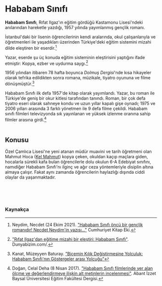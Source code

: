 # Hababam Sınıfı<br/>

**Hababam Sınıfı**, Rıfat Ilgaz'ın eğitim gördüğü Kastamonu Lisesi'ndeki anılarından hareketle yazdığı, 1957 yılında yayımlanmış gençlik romanı.

İstanbul'daki bir lisenin öğrencilerinin kendi aralarında, okul çalışanlarıyla ve öğretmenleri ile yaşadıkları üzerinden Türkiye'deki eğitim sistemini mizahi dilde eleştiren bir eserdir.[^1]

Yazar, eserde şu üç konuda eğitim sisteminin eleştirisini yaptığını ifade etmiştir: Kopya, ezber ve uydurma saygı.[^2]

1956 yılından itibaren 78 hafta boyunca *Dolmuş Dergisi*'nde kısa hikayeler olarak tefrika edildikten sonra romana, müzikale, tiyatro oyununa ve filme dönüşmüştür.[^3]

Hababam Sınıfı ilk defa 1957'de kitap olarak yayımlandı. Yazar, bu roman ile Türkiye'de geniş bir okur kitlesi tarafından tanındı. Roman, bir çok defa tiyatro eseri olarak sahneye kondu ve uzun yıllar kapalı gişe oynadı; 1975 ve 2006 yılları arasında 3 farklı yönetmen ile 9 defa filme çekildi. Hababam sınıfı filmleri televizyonda sık yayınlanan ve yüksek izlenme oranına sahip filmler arasına girdi.[^4]
<br/><br/>

## Konusu

Özel Çamlıca Lisesi'ne yeni atanan müdür muavini ve tarih öğretmeni olan Mahmut Hoca ([Kel Mahmut](https://tr.wikipedia.org/wiki/Kel_Mahmut)) kopya çeken, okuldan kaçıp maçlara giden, hocalarla sürekli kafa bulan öğrencilerle dolu okulun 6-A Edebiyat sınıfını, namıdiğer Hababam Sınıfı'nı ilginç ve ağır ceza yöntemleriyle disiplin altına almaya çalışır. Fakat aynı zamanda öğrencilerin haylazlığı dışında ciddi olaylar da yaşanmaktadır.

<br/><br/><br/>
### Kaynakça

[^1]: Neydim, Necdet (24 Ekim 2021). ["Hababam Sınıfı öncü bir gençlik romanıdır! Necdet Neydim'in yazısı..."](https://web.archive.org/web/20210623211337/https://www.cumhuriyet.com.tr/haber/hababam-sinifi-oncu-bir-genclik-romanidir-necdet-neydimin-yazisi-1846819) Cumhuriyet Kitap Eki.

[^2]: ["Rıfat Ilgaz'dan eğitime mizahi bir eleştiri: Hababam Sınıfı"](https://web.archive.org/web/20210305035852/https://www.dunyabizim.com/portre/rifat-ilgazdan-egitime-mizahi-bir-elestiri-hababam-sinifi-h36467.html). Dunyabizim.com/.

[^3]: Kanat, Müzeyyen Baturay. ["Biçemin Kılık Değiştirmesine Yolculuk: Hababam Sınıfı'nın Göstergeler arası Yolcuğu"](https://arastirmax.com/en/system/files/dergiler/25770/makaleler/13/1/arastirmax-bicemin-kilik-degistirmesine-yolculuk-hababam-sinifinin-gostergeler-arasi-yolcugu.pdf)

[^4]: Doğan, Celal Deha (8 Nisan 2017). ["Hababam Sınıfı filmlerinde yer alan ölçme ve değerlendirmeye ilişkin alt metinlerin incelenmesi"](https://dergipark.org.tr/tr/pub/aibuefd/issue/28551/304627). Abant İzzet Baysal Üniversitesi Eğitim Fakültesi Dergisi. 